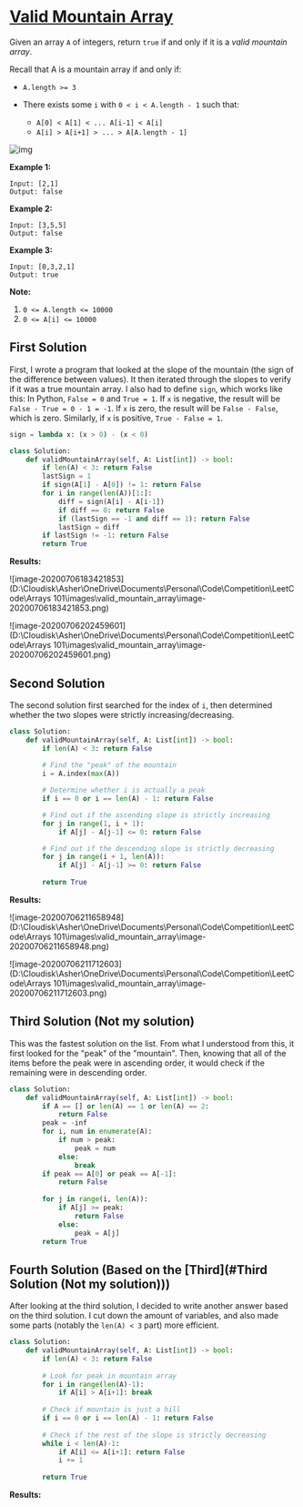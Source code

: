 # [Valid Mountain Array](https://leetcode.com/explore/learn/card/fun-with-arrays/527/searching-for-items-in-an-array/3251/)

Given an array `A` of integers, return `true` if and only if it is a *valid mountain array*.

Recall that A is a mountain array if and only if:

- `A.length >= 3`

- There exists some `i` with `0 < i < A.length - 1` such that:

  - `A[0] < A[1] < ... A[i-1] < A[i]`
  - `A[i] > A[i+1] > ... > A[A.length - 1]`


![img](https://assets.leetcode.com/uploads/2019/10/20/hint_valid_mountain_array.png)

**Example 1:**

```
Input: [2,1]
Output: false
```

**Example 2:**

```
Input: [3,5,5]
Output: false
```

**Example 3:**

```
Input: [0,3,2,1]
Output: true
```

**Note:**

1. `0 <= A.length <= 10000`
2. `0 <= A[i] <= 10000 `

## First Solution

First, I wrote a program that looked at the slope of the mountain (the sign of the difference between values). It then iterated through the slopes to verify if it was a true mountain array. I also had to define `sign`, which works like this: In Python, `False = 0` and `True = 1`. If `x` is negative, the result will be `False - True = 0 - 1 = -1`. If `x` is zero, the result will be `False - False`, which is zero. Similarly, if `x` is positive, `True - False = 1`.

```python
sign = lambda x: (x > 0) - (x < 0)

class Solution:
    def validMountainArray(self, A: List[int]) -> bool:
        if len(A) < 3: return False
        lastSign = 1
        if sign(A[1] - A[0]) != 1: return False
        for i in range(len(A))[1:]:
            diff = sign(A[i] - A[i-1])
            if diff == 0: return False
            if (lastSign == -1 and diff == 1): return False
            lastSign = diff
        if lastSign != -1: return False
        return True
```

**Results:**

![image-20200706183421853](D:\Cloudisk\Asher\OneDrive\Documents\Personal\Code\Competition\LeetCode\Arrays 101\images\valid_mountain_array\image-20200706183421853.png)

![image-20200706202459601](D:\Cloudisk\Asher\OneDrive\Documents\Personal\Code\Competition\LeetCode\Arrays 101\images\valid_mountain_array\image-20200706202459601.png)

## Second Solution

The second solution first searched for the index of `i`, then determined whether the two slopes were strictly increasing/decreasing.

```python
class Solution:
    def validMountainArray(self, A: List[int]) -> bool:
        if len(A) < 3: return False
        
        # Find the "peak" of the mountain
        i = A.index(max(A))

        # Determine whether i is actually a peak
        if i == 0 or i == len(A) - 1: return False

        # Find out if the ascending slope is strictly increasing
        for j in range(1, i + 1):
            if A[j] - A[j-1] <= 0: return False

        # Find out if the descending slope is strictly decreasing
        for j in range(i + 1, len(A)):
            if A[j] - A[j-1] >= 0: return False
        
        return True
```

**Results:**

![image-20200706211658948](D:\Cloudisk\Asher\OneDrive\Documents\Personal\Code\Competition\LeetCode\Arrays 101\images\valid_mountain_array\image-20200706211658948.png)

![image-20200706211712603](D:\Cloudisk\Asher\OneDrive\Documents\Personal\Code\Competition\LeetCode\Arrays 101\images\valid_mountain_array\image-20200706211712603.png)

## Third Solution (Not my solution)

This was the fastest solution on the list. From what I understood from this, it first looked for the "peak" of the "mountain". Then, knowing that all of the items before the peak were in ascending order, it would check if the remaining were in descending order.

```python
class Solution:
    def validMountainArray(self, A: List[int]) -> bool:
        if A == [] or len(A) == 1 or len(A) == 2:
            return False
        peak = -inf
        for i, num in enumerate(A):
            if num > peak:
                peak = num
            else:
                break
        if peak == A[0] or peak == A[-1]:
            return False
  
        for j in range(i, len(A)):
            if A[j] >= peak:
                return False
            else:
                peak = A[j]
        return True
```

## Fourth Solution (Based on the [Third](#Third Solution (Not my solution)))

After looking at the third solution, I decided to write another answer based on the third solution. I cut down the amount of variables, and also made some parts (notably the `len(A) < 3` part) more efficient.

```python
class Solution:   
    def validMountainArray(self, A: List[int]) -> bool:
        if len(A) < 3: return False
        
        # Look for peak in mountain array
        for i in range(len(A)-1):
            if A[i] > A[i+1]: break
        
        # Check if mountain is just a hill
        if i == 0 or i == len(A) - 1: return False
        
        # Check if the rest of the slope is strictly decreasing
        while i < len(A)-1:
            if A[i] <= A[i+1]: return False
            i += 1
        
        return True
```

**Results:**


